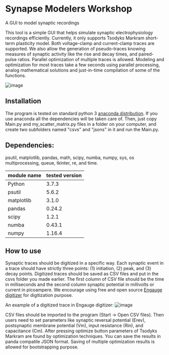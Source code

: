 # Synapse Modelers Workshop
A GUI to model synaptic recordings

This tool is a simple GUI that helps simulate synaptic electrophysiology recordings efficiently. Currently, it only supports Tsodyks Markram short-term plasticity model. Both voltage-clamp and current-clamp traces are supported. We also allow the generation of pseudo-traces knowing measures of synaptic activity like the rise and decay times, and paired-pulse ratios. Parallel optimization of multiple traces is allowed. Modeling and optimization for most traces take a few seconds using parallel processing, analog mathematical solutions and just-in-time compilation of some of the functions.

![image](https://user-images.githubusercontent.com/18602635/59128584-74aa4300-8938-11e9-9b16-85b3f4b221f6.png)

## Installation
The program is tested on standard python 3 [anaconda distribution](https://www.anaconda.com/distribution/). If you use anaconda all the dependencies will be taken care of. Then, just copy Main.py and my_scatter_matrix.py files in a folder on your computer, and create two subfolders named "csvs" and "jsons" in it and run the Main.py.

## Dependencies:
psutil, matplotlib, pandas, math, scipy, numba, numpy, sys, os multiprocessing, queue, tkinter, re, and time.

|module name|tested version|
|---|---|
|Python|3.7.3|
|psutil|5.6.2|
|matplotlib|3.1.0|
|pandas|0.24.2|
|scipy|1.2.1|
|numba|0.43.1|
|numpy|1.16.4|

## How to use
Synaptic traces should be digitized in a specific way. Each synaptic event in a trace should have strictly three points: (1) initiation, (2) peak, and (3) decay points. Digitized traces should be saved as CSV files and put in the csvs folder you made earlier. The first column of CSV file should be the time in milliseconds and the second column synaptic potential in millivolts or current in picoampere. We encourage using free and open source [Engauge digitizer](https://github.com/markummitchell/engauge-digitizer/releases) for digitization purpose.

An example of a digitized trace in Engauge digitizer:
![image](https://user-images.githubusercontent.com/18602635/59129236-3ca3ff80-893a-11e9-858d-bb6e74625ea6.png)

CSV files should be imported to the program (Start -> Open CSV files). Then users need to set parameters like synaptic reversal potential (Erev), postsynaptic membrane potential (Vm), input resistance (Rin), and capacitance (Cm). After pressing optimize button parameters of Tsodyks Markram are found by optimization techniques. You can save the results in panda compatile JSON format. Saving of multiple optimization results is allowed for bootstrapping purpose.
